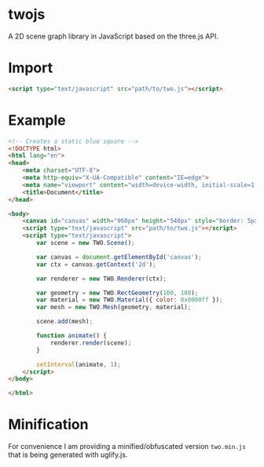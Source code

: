 # twojs
A 2D scene graph library in JavaScript based on the three.js API.

# Import

```html
<script type="text/javascript" src="path/to/two.js"></script>
```

# Example
```html
<!-- Creates a static blue square -->
<!DOCTYPE html>
<html lang="en">
<head>
    <meta charset="UTF-8">
    <meta http-equiv="X-UA-Compatible" content="IE=edge">
    <meta name="viewport" content="width=device-width, initial-scale=1.0">
    <title>Document</title>
</head>

<body>
    <canvas id="canvas" width="960px" height="540px" style="border: 5px solid black;"> </canvas>
    <script type="text/javascript" src="path/to/two.js"></script>
    <script type="text/javascript">
        var scene = new TWO.Scene();

        var canvas = document.getElementById('canvas');
        var ctx = canvas.getContext('2d');

        var renderer = new TWO.Renderer(ctx);

        var geometry = new TWO.RectGeometry(100, 100);
        var material = new TWO.Material({ color: 0x0000ff });
        var mesh = new TWO.Mesh(geometry, material);

        scene.add(mesh);

        function animate() {
            renderer.render(scene);
        }

        setInterval(animate, 1);
    </script>
</body>

</html>
```

# Minification
For convenience I am providing a minified/obfuscated version `two.min.js` that is being generated with uglify.js.